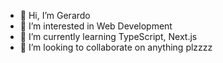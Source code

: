 - 👋 Hi, I’m Gerardo
- 👀 I’m interested in Web Development
- 🌱 I’m currently learning TypeScript, Next.js
- 💞️ I’m looking to collaborate on anything plzzzz

<!---
G-R3/G-R3 is a ✨ special ✨ repository because its `README.md` (this file) appears on your GitHub profile.
You can click the Preview link to take a look at your changes.
--->
